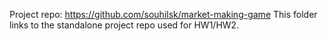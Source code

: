 
Project repo: https://github.com/souhilsk/market-making-game
This folder links to the standalone project repo used for HW1/HW2.
